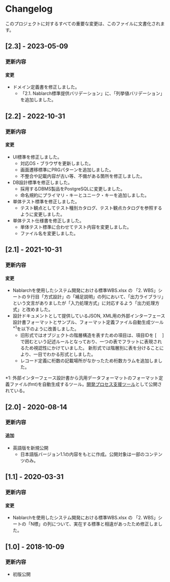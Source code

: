 # Changelog

このプロジェクトに対するすべての重要な変更は、このファイルに文書化されます。

## [2.3] - 2023-05-09
### 更新内容
#### 変更
- ドメイン定義書を修正しました。
  - 「2.1. Nablarch標準提供バリデーション」に、「列挙値バリデーション」を追加しました。

## [2.2] - 2022-10-31
### 更新内容
#### 変更
- UI標準を修正しました。
  - 対応OS・ブラウザを更新しました。
  - 画面遷移標準にPRGパターンを追加しました。
  - 不整合や記載内容が古い等、不備がある箇所を修正しました。
- DB設計標準を修正しました。
  - 採用するDBMS製品をPostgreSQLに変更しました。
  - 命名規約にプライマリ・キーとユニーク・キーを追加しました。
- 単体テスト標準を修正しました。
  - テスト観点としてテスト種別カタログ、テスト観点カタログを参照するように変更しました。
- 単体テスト仕様書を修正しました。
  - 単体テスト標準に合わせてテスト内容を変更しました。
  - ファイル名を変更しました。

## [2.1] - 2021-10-31
### 更新内容
#### 変更
- Nablarchを使用したシステム開発における標準WBS.xlsx の 「2. WBS」シートの９行目「方式設計」の「補足説明」の列において、「出力ライブラリ」という文言がありましたが「入力処理方式」に対応するよう「出力処理方式」と改めました。
- 設計ドキュメントとして提供しているJSON, XML用の外部インターフェース設計書フォーマットとサンプル、フォーマット定義ファイル自動生成ツール<sup>*1</sup>を以下のように改善しました。
  - 旧形式ではオブジェクトの階層構造を表すための項目は、項目IDを [　 ]で囲むという記述ルールとなっており、一つの表でフラットに表現されるため視認性にかけていました。 新形式では階層別に表を分けることにより、一目でわかる形式としました。
  - レコード定義に桁数の記載場所がなかったため桁数カラムを追加しました。

*1: 外部インターフェース設計書から汎用データフォーマットのフォーマット定義ファイル(fmt)を自動生成するツール。[開発プロセス支援ツール]( https://github.com/nablarch-development-standards/nablarch-development-standards-tools/tree/master/%E5%A4%96%E9%83%A8%E3%82%A4%E3%83%B3%E3%82%BF%E3%83%95%E3%82%A7%E3%83%BC%E3%82%B9%E8%A8%AD%E8%A8%88%E9%96%A2%E9%80%A3 )として公開されている。


## [2.0] - 2020-08-14
### 更新内容
#### 追加
- 英語版を新規公開
  - 日本語版バージョン1.1の内容をもとに作成。公開対象は一部のコンテンツのみ。


## [1.1] - 2020-03-31
### 更新内容
#### 変更
- Nablarchを使用したシステム開発における標準WBS.xlsx の 「2. WBS」シートの「N標」の列について、実在する標準と相違があったため修正しました。


## [1.0] - 2018-10-09
### 更新内容
- 初版公開
